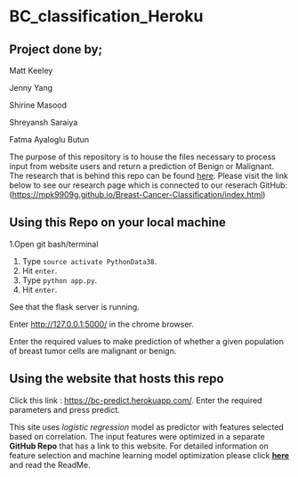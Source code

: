 # BC_classification_Heroku

## Project done by;

Matt Keeley

Jenny Yang

Shirine Masood

Shreyansh Saraiya

Fatma Ayaloglu Butun



The purpose of this repository is to house the files necessary to process input from website users and return a prediction of Benign or Malignant. The research that is behind this repo can be found [here](https://github.com/mpk9909g/Breast-Cancer-Classification). Please visit the link below to see our research page which is connected to our reserach GitHub:
(https://mpk9909g.github.io/Breast-Cancer-Classification/index.html) 

## Using this Repo on your local machine

1.Open git bash/terminal

1. Type ```source activate PythonData38```.
1. Hit ```enter```.
1. Type ```python app.py```.
1. Hit ```enter```.

See that the flask server is running.

Enter  http://127.0.0.1:5000/ in the chrome browser. 

Enter the required values to make prediction of whether a given population of breast tumor cells are malignant or benign. 

## Using the website that hosts this repo

Click this link : https://bc-predict.herokuapp.com/. Enter the required parameters and press predict. 

This site uses *logistic regression* model as predictor with features selected based on correlation. 
The input features were optimized in a separate **GitHub Repo** that has a link to this website. For detailed information on feature selection and machine learning model optimization please click **[here](https://github.com/mpk9909g/Breast-Cancer-Classification)** and read the ReadMe. 
